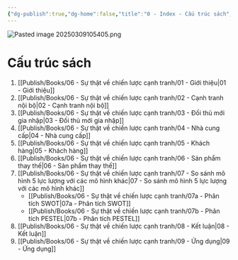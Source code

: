 ```yaml
---
{"dg-publish":true,"dg-home":false,"title":"0 - Index - Cấu trúc sách","date":"2025-03-09","tags":["sach","sach/su-that-ve-chien-luoc-canh-tranh"],"dg-path":"Books/06 - Sự thật về chiến lược cạnh tranh/00 Index Cau Truc Sach.md","permalink":"/books/06-su-that-ve-chien-luoc-canh-tranh/00-index-cau-truc-sach/","dgPassFrontmatter":true,"updated":"2025-03-09T10:54:07.244+07:00"}
---
```


![Pasted image 20250309105405.png](/img/user/src/Pasted%20image%2020250309105405.png)
# Cấu trúc sách

1. [[Publish/Books/06 - Sự thật về chiến lược cạnh tranh/01 - Giới thiệu\|01 - Giới thiệu]]
2. [[Publish/Books/06 - Sự thật về chiến lược cạnh tranh/02 - Cạnh tranh nội bộ\|02 - Cạnh tranh nội bộ]]
3. [[Publish/Books/06 - Sự thật về chiến lược cạnh tranh/03 - Đối thủ mới gia nhập\|03 - Đối thủ mới gia nhập]]
4. [[Publish/Books/06 - Sự thật về chiến lược cạnh tranh/04 - Nhà cung cấp\|04 - Nhà cung cấp]]
5. [[Publish/Books/06 - Sự thật về chiến lược cạnh tranh/05 - Khách hàng\|05 - Khách hàng]]
6. [[Publish/Books/06 - Sự thật về chiến lược cạnh tranh/06 - Sản phẩm thay thế\|06 - Sản phẩm thay thế]]
7. [[Publish/Books/06 - Sự thật về chiến lược cạnh tranh/07 - So sánh mô hình 5 lực lượng với các mô hình khác\|07 - So sánh mô hình 5 lực lượng với các mô hình khác]]
   - [[Publish/Books/06 - Sự thật về chiến lược cạnh tranh/07a - Phân tích SWOT\|07a - Phân tích SWOT]]
   - [[Publish/Books/06 - Sự thật về chiến lược cạnh tranh/07b - Phân tích PESTEL\|07b - Phân tích PESTEL]]
8. [[Publish/Books/06 - Sự thật về chiến lược cạnh tranh/08 - Kết luận\|08 - Kết luận]]
9. [[Publish/Books/06 - Sự thật về chiến lược cạnh tranh/09 - Ứng dụng\|09 - Ứng dụng]]
